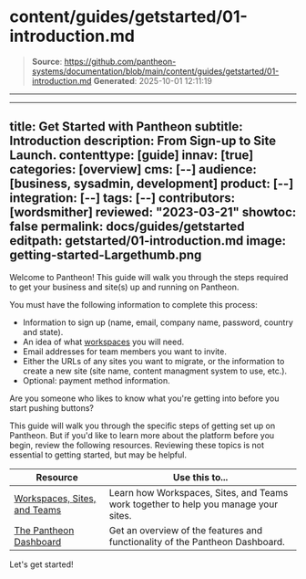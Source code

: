 # content/guides/getstarted/01-introduction.md

> **Source**: https://github.com/pantheon-systems/documentation/blob/main/content/guides/getstarted/01-introduction.md
> **Generated**: 2025-10-01 12:11:19

---

---
title: Get Started with Pantheon
subtitle: Introduction
description: From Sign-up to Site Launch.
contenttype: [guide]
innav: [true]
categories: [overview]
cms: [--]
audience: [business, sysadmin, development]
product: [--]
integration: [--]
tags: [--]
contributors: [wordsmither]
reviewed: "2023-03-21"
showtoc: false
permalink: docs/guides/getstarted
editpath: getstarted/01-introduction.md
image: getting-started-Largethumb.png
---

Welcome to Pantheon! This guide will walk you through the steps required to get your business and site(s) up and running on Pantheon.

You must have the following information to complete this process:
- Information to sign up (name, email, company name, password, country and state).
- An idea of what [workspaces](/guides/account-mgmt/workspace-sites-teams/workspaces) you will need.
- Email addresses for team members you want to invite.
- Either the URLs of any sites you want to migrate, or the information to create a new site (site name, content managment system to use, etc.).
- Optional: payment method information.


<Alert title="Note" type="info" >

Are you someone who likes to know what you're getting into before you start pushing buttons?

This guide will walk you through the specific steps of getting set up on Pantheon.  But if you'd like to learn more about the platform before you begin, review the following resources.  Reviewing these topics is not essential to getting started, but may be helpful.

| Resource | Use this to...  |
|---|---|
| [Workspaces, Sites, and Teams](/guides/account-mgmt/workspace-sites-teams) | Learn how Workspaces, Sites, and Teams work together to help you manage your sites.  |
| [The Pantheon Dashboard](/guides/new-dashboard)| Get an overview of the features and functionality of the Pantheon Dashboard.
</Alert>

Let's get started!
